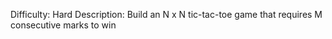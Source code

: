 Difficulty: Hard
Description: Build an N x N tic-tac-toe game that requires M consecutive marks to win